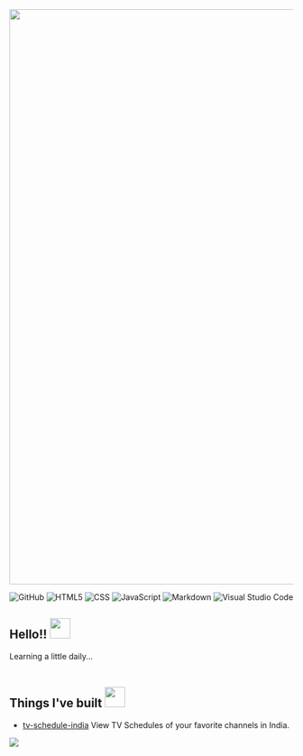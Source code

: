 <img align="centre" src="https://github.com/principledent-422/principledent-422/assets/172315030/7b70b855-44c7-4aaa-8ba1-d3e56f7a3b68"  width="1020">

<p align="centre">

![GitHub](https://img.shields.io/badge/GITHUB-181717?style=for-the-badge&logo=github&logoColor=white)
![HTML5](https://img.shields.io/badge/html5-%23E34F26.svg?style=for-the-badge&logo=html5&logoColor=white)
![CSS](https://img.shields.io/badge/CSS3-1572B6?style=for-the-badge&logo=css3&logoColor=white)
![JavaScript](https://img.shields.io/badge/JavaScript-F7DF1E?style=for-the-badge&logo=javascript&logoColor=black)
![Markdown](https://img.shields.io/badge/MARKDOWN-000000?style=for-the-badge&logo=markdown&logoColor=white)
![Visual Studio Code](https://img.shields.io/badge/VISUAL--STUDIO--CODE-007ACC?style=for-the-badge&logo=visual-studio-code&logoColor=white)
</p>

<h2> Hello!! <img src="https://github.com/principledent-422/principledent-422/assets/172315030/0366fe99-914e-4a7d-b407-94f9380a9411" width="36"></h2>

Learning a little daily... <br>
<br>

<h2>Things I've built <img src="https://github.com/principledent-422/principledent-422/assets/172315030/69fa96ff-1600-443f-a7f1-af412245aba8" height="36"</img></h2>

- [tv-schedule-india](https://github.com/principledent-422/tv-schedule) View TV Schedules of your favorite channels in India.

 

![](https://komarev.com/ghpvc/?username=principledent-422)

